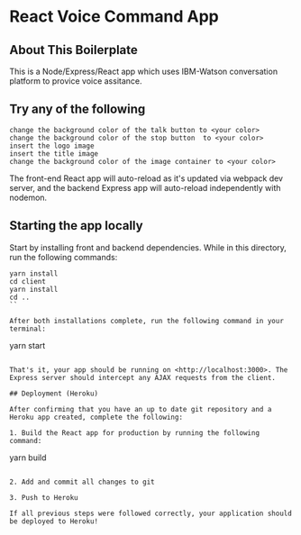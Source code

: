 # React Voice Command App

## About This Boilerplate

This is a Node/Express/React app which uses IBM-Watson conversation platform to provice voice assitance.

## Try any of the following

```
change the background color of the talk button to <your color>
change the background color of the stop button  to <your color>
insert the logo image
insert the title image
change the background color of the image container to <your color>

```

The front-end React app will auto-reload as it's updated via webpack dev server, and the backend Express app will auto-reload independently with nodemon.

## Starting the app locally

Start by installing front and backend dependencies. While in this directory, run the following commands:

```
yarn install
cd client
yarn install
cd ..
``

After both installations complete, run the following command in your terminal:

```
yarn start
```

That's it, your app should be running on <http://localhost:3000>. The Express server should intercept any AJAX requests from the client.

## Deployment (Heroku)

After confirming that you have an up to date git repository and a Heroku app created, complete the following:

1. Build the React app for production by running the following command:

```
yarn build
```

2. Add and commit all changes to git

3. Push to Heroku

If all previous steps were followed correctly, your application should be deployed to Heroku!

